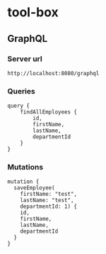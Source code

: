 # tool-box

## GraphQL

### Server url
```
http://localhost:8080/graphql
```

### Queries
```
query {
    findAllEmployees {
      	id,
        firstName,
        lastName,
        departmentId
    }
}
```

### Mutations
```
mutation {
  saveEmployee(
    firstName: "test",
    lastName: "test",
    departmentId: 1) {
    id, 
    firstName,
    lastName,
    departmentId
  }
}
```
